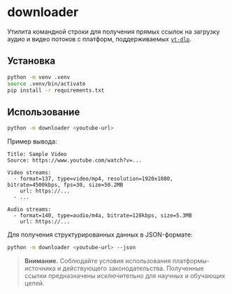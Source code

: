 # downloader

Утилита командной строки для получения прямых ссылок на загрузку аудио и видео потоков с платформ, поддерживаемых [`yt-dlp`](https://github.com/yt-dlp/yt-dlp).

## Установка

```bash
python -m venv .venv
source .venv/bin/activate
pip install -r requirements.txt
```

## Использование

```bash
python -m downloader <youtube-url>
```

Пример вывода:

```
Title: Sample Video
Source: https://www.youtube.com/watch?v=...

Video streams:
  - format=137, type=video/mp4, resolution=1920x1080, bitrate=4500kbps, fps=30, size=50.2MB
    url: https://...
  - ...

Audio streams:
  - format=140, type=audio/m4a, bitrate=128kbps, size=5.3MB
    url: https://...
```

Для получения структурированных данных в JSON-формате:

```bash
python -m downloader <youtube-url> --json
```

> **Внимание.** Соблюдайте условия использования платформы-источника и действующего законодательства. Полученные ссылки предназначены исключительно для научных и обучающих целей.
